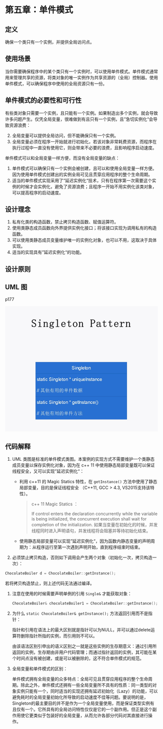 

# 第五章：单件模式

## 定义

确保一个类只有一个实例，并提供全局访问点。

## 使用场景

当你需要确保程序中的某个类只有一个实例时，可以使用单件模式。单件模式通常用来管理共享的资源，将类对象的唯一实例作为共享资源的（全局）控制器。使用单件模式，可以确保程序中使用的全局资源只有一份。

## 单件模式的必要性和可行性

有些类对象只需要一个实例，且只能有一个实例。如果制造出多个实例，就会导致许多问题产生。仅凭全局变量，很难做到有且只有一个实例，且”急切实例化“会导致资源浪费：

2. 全局变量可以提供全局访问，但不能确保只有一个实例。
2. 全局变量必须在程序一开始就进行初始化，若该对象非常耗费资源，而程序在执行过程中一直没有使用它，则会带来不必要的浪费，且影响程序启动速度。

单件模式可以和全局变量一样方便，而没有全局变量的缺点：

1. 单件模式可以确保只有一个实例会被创建，且可以和使用全局变量一样方便。因为使用单件模式创建出的实例全局可见且贯穿应用程序的整个生命周期。
2. 适当的单件模式实现采用了”延迟实例化“技术，只有在程序第一次需要这个实例的时候才会实例化，避免了资源浪费；且程序一开始不用实例化该类对象，可以提高程序的启动速度。

## 设计理念

1. 私有化类的构造函数，禁止拷贝构造函数、赋值运算符。
2. 使用类静态成员函数向外界提供实例化接口；将该接口实现为调用私有的构造函数。
3. 可以使用类静态成员变量维护唯一的实例化对象，也可以不用，这取决于具体实现。
4. 适当的实现具有”延迟实例化“的功能。

## 设计原则



## UML 图

p177

![类图](UML.jpg)

## 代码解释

1. UML 类图是标准的单件模式类图。本案例的实现方式不需要维护一个类静态成员变量以保存实例化对象，因为在 c++ 11 中使用静态局部变量既可以保证线程安全，又可以实现”延迟实例化“：

   * 利用 c++11 的 Magic Statics 特性，在 `getInstance()` 方法中使用了静态局部变量，目的是保证线程安全 （C++11, GCC > 4.3, VS2015支持该特性）。

     > c++ 11 Magic Statics ：
     >
     > If control enters the declaration concurrently while the variable is being initialized, the concurrent execution shall wait for completion of the initialization.
     > 如果当变量在初始化的时候，并发线程同时进入声明语句，并发线程将会阻塞并等待初始化结束。

   * 使用静态局部变量可以实现”延迟实例化“，因为函数内静态变量的声明周期为：从程序运行至第一次遇到声明开始，直到程序结束时结束。

2. 必须禁止拷贝构造，否则如下调用会产生两个对象（初始化一次，拷贝构造一次）：

```cpp
ChocolateBoiler d = ChocolateBoiler::getInstance();
```

若将拷贝构造禁止，则上述代码无法通过编译。

1. 注意在使用的时候需要声明单例的引用 `Single&` 才能获取对象：

   ```cpp
   ChocolateBoiler& chocolateBoiler1 = ChocolateBoiler::getInstance();
   ```

2. 为什么 `static ChocolateBoiler& getInstance();` 方法返回引用而不是指针：

   指针和引用在语法上的最大区别就是指针可以为NULL，并可以通过delete运算符删除指针所指的实例，而引用则不可以。

   由该语法区别引申出的语义区别之一就是这些实例的生存期意义：通过引用所返回的实例，生存期由非用户代码管理；而通过指针返回的实例，其可能在某个时间点没有被创建，或是可以被删除的，这不符合单件模式的规范。

3. 全局变量和单件模式的区别：

   单件模式拥有全局变量的众多特点：全局可见且贯穿应用程序的整个生命周期。除此之外，单件模式还拥有一些全局变量所不具有的性质：同一类型的对象实例只能有一个，同时适当的实现还拥有延迟初始化（Lazy）的功能，可以避免耗时的全局变量初始化所导致的启动速度不佳等问题。要说明的是，Singleton的最主要目的并不是作为一个全局变量使用，而是保证类型实例有且仅有一个。它所具有的全局访问特性仅仅是它的一个副作用。但正是这个副作用使它更类似于包装好的全局变量，从而允许各部分代码对其直接进行操作。
